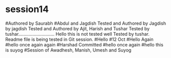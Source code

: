 # session14
#Authored by Saurabh
#Abdul and Jagdish
Tested and Authored by Jagdish by jagdish
Tested and Authored by Ajit, Harish and Tushar
Tested by tushar............................
Hello this is not tested well
Tested by tushar.
Readme file is being tested in Git session.
#Hello
#12 Oct
#Hello Again
#hello once again again
#Harshad Committed
#hello once again
#hello this is suyog
#Session of Awadhesh, Manish, Umesh and Suyog
